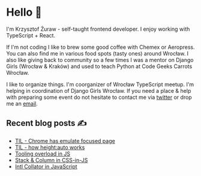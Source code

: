 # Hello 👋

I'm Krzysztof Żuraw - self-taught frontend developer. I enjoy working with TypeScript + React.

If I'm not coding I like to brew some good coffee with Chemex or Aeropress. You can also find me in
various food spots (tasty ones) around Wrocław. I also like giving back to community so a few times
I was a mentor on Django Girls (Wrocław & Kraków) and used to teach Python at Code Geeks Carrots Wrocław.

I like to organize things. I'm coorganizer of Wrocław TypeScript meetup.
I'm helping in coordination of Django Girls Wrocław.
If you need a place & help with preparing some event do not hesitate to contact me via
[twitter](https://twitter.com/krzysztof_zuraw) or drop me an [email](mailto:github@kzuraw.com).

## Recent blog posts ✍️

<!-- FEED-START -->

- [TIL - Chrome has emulate focused page](https://krzysztofzuraw.com/blog/2020/chrome-emulate-focused-page)
- [TIL - how height:auto works](https://krzysztofzuraw.com/blog/2020/height-auto)
- [Tooling overload in JS](https://krzysztofzuraw.com/blog/2020/tooling-overload-js)
- [Stack & Column in CSS-in-JS](https://krzysztofzuraw.com/blog/2020/stack-column-css-in-js)
- [Intl Collator in JavaScript](https://krzysztofzuraw.com/blog/2020/js-intl-collator)
<!-- FEED-END -->
